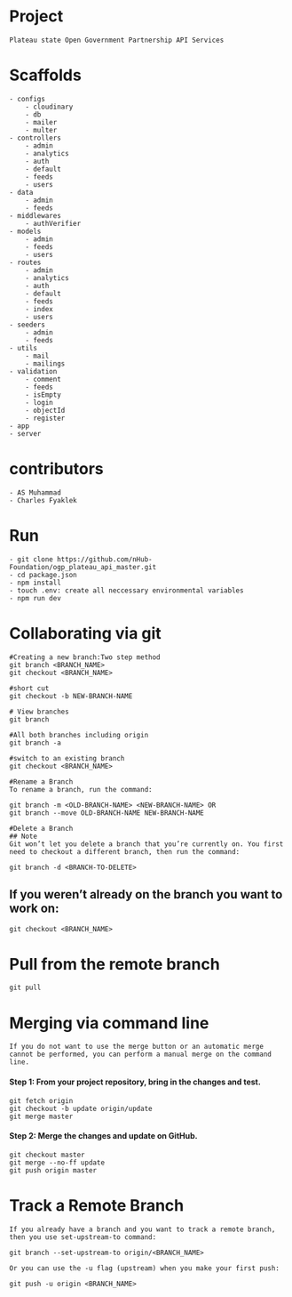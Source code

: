 # Project

    Plateau state Open Government Partnership API Services

# Scaffolds

    - configs
        - cloudinary
        - db
        - mailer
        - multer
    - controllers
        - admin
        - analytics
        - auth
        - default
        - feeds
        - users
    - data
        - admin
        - feeds
    - middlewares
        - authVerifier
    - models
        - admin
        - feeds
        - users
    - routes
        - admin
        - analytics
        - auth
        - default
        - feeds
        - index
        - users
    - seeders
        - admin
        - feeds
    - utils
        - mail
        - mailings
    - validation
        - comment
        - feeds
        - isEmpty
        - login
        - objectId
        - register
    - app
    - server

# contributors

    - AS Muhammad
    - Charles Fyaklek

# Run

    - git clone https://github.com/nHub-Foundation/ogp_plateau_api_master.git
    - cd package.json
    - npm install
    - touch .env: create all neccessary environmental variables
    - npm run dev

# Collaborating via git

    #Creating a new branch:Two step method
    git branch <BRANCH_NAME>
    git checkout <BRANCH_NAME>

    #short cut
    git checkout -b NEW-BRANCH-NAME

    # View branches
    git branch

    #All both branches including origin
    git branch -a

    #switch to an existing branch
    git checkout <BRANCH_NAME>

    #Rename a Branch
    To rename a branch, run the command:

    git branch -m <OLD-BRANCH-NAME> <NEW-BRANCH-NAME> OR
    git branch --move OLD-BRANCH-NAME NEW-BRANCH-NAME

    #Delete a Branch
    ## Note
    Git won’t let you delete a branch that you’re currently on. You first need to checkout a different branch, then run the command:

    git branch -d <BRANCH-TO-DELETE>

## If you weren’t already on the branch you want to work on:

    git checkout <BRANCH_NAME>

# Pull from the remote branch

    git pull

# Merging via command line

    If you do not want to use the merge button or an automatic merge cannot be performed, you can perform a manual merge on the command line.

#### Step 1: From your project repository, bring in the changes and test.

    git fetch origin
    git checkout -b update origin/update
    git merge master

#### Step 2: Merge the changes and update on GitHub.

    git checkout master
    git merge --no-ff update
    git push origin master

# Track a Remote Branch

    If you already have a branch and you want to track a remote branch, then you use set-upstream-to command:

    git branch --set-upstream-to origin/<BRANCH_NAME>

    Or you can use the -u flag (upstream) when you make your first push:

    git push -u origin <BRANCH_NAME>
